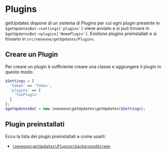 # Plugins

getUpdates dispone di un sistema di Plugins per cui ogni plugin presente in `$getUpdatesBot->settings['plugins']` viene avviato e si può trovare in `$getUpdatesBot->plugins['NomePlugin']`.
Esistono plugins preinstallati e si trovano in `src/neneone/getUpdates/Plugins`.

## Creare un Plugin

Per creare un plugin è sufficiente creare una classe e aggiungere il plugin in questo modo:
```php
$Settings = [
  'token' => 'Token',
  'plugins' => [
    'TuoPlugin'
  ]
];
$getUpdatesBot = new \neneone\getUpdates\getUpdates($Settings);
```

## Plugin preinstallati

Ecco la lista dei plugin preinstallati e come usarli:

- [`\neneone\getUpdates\Plugins\backgroundScreen`](Plugins/backgroundScreen/index.html)
